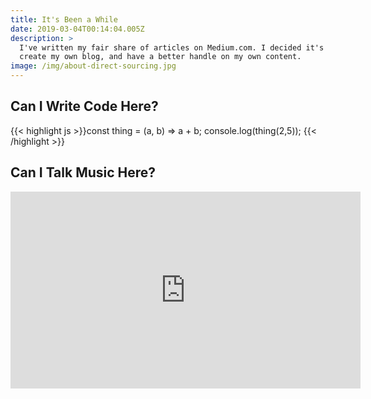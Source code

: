 ```yaml
---
title: It's Been a While
date: 2019-03-04T00:14:04.005Z
description: >
  I've written my fair share of articles on Medium.com. I decided it's time to
  create my own blog, and have a better handle on my own content.
image: /img/about-direct-sourcing.jpg
---
```

## Can I Write Code Here?

{{< highlight js >}}const thing = (a, b) => a + b;
console.log(thing(2,5));
{{< /highlight >}}

## Can I Talk Music Here?

<iframe width="560" height="315" src="https://www.youtube.com/embed/769dD5caLmE" frameborder="0" allow="accelerometer; autoplay; encrypted-media; gyroscope; picture-in-picture" allowfullscreen></iframe>
